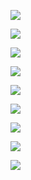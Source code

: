 ![](private/attachments/Pasted%20image%2020230206211201.png)

![](private/attachments/Pasted%20image%2020230206211244.png)

![](private/attachments/Pasted%20image%2020230206211503.png)

![](private/attachments/Pasted%20image%2020230206213319.png)

![](private/attachments/Pasted%20image%2020230218212848.png)

![](private/attachments/Pasted%20image%2020230218213730.png)

![](private/attachments/Pasted%20image%2020230218213803.png)

![](private/attachments/Pasted%20image%2020230218213946.png)

![](private/attachments/Pasted%20image%2020230218213853.png)